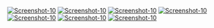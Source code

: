 <a href="https://image.prntscr.com/image/bifPNUysQb6cNf9R8liT-A.png"><img src="https://image.prntscr.com/image/bifPNUysQb6cNf9R8liT-A.png" alt="Screenshot-10" border="0"></a>
<a href="https://image.prntscr.com/image/_su--OM5RDKf5YIJDA6cmQ.png"><img src="https://image.prntscr.com/image/_su--OM5RDKf5YIJDA6cmQ.png" alt="Screenshot-10" border="0"></a>
<a href="https://image.prntscr.com/image/Y_ncWe49R9yL8_y98z-aVw.png"><img src="https://image.prntscr.com/image/Y_ncWe49R9yL8_y98z-aVw.png" alt="Screenshot-10" border="0"></a>
<a href="https://image.prntscr.com/image/qQwUjugWQWi8SBcMH6EdyA.png"><img src="https://image.prntscr.com/image/qQwUjugWQWi8SBcMH6EdyA.png" alt="Screenshot-10" border="0"></a>
<a href="https://image.prntscr.com/image/8b4GRUyBSGyQ7w5grbUxtw.png"><img src="https://image.prntscr.com/image/8b4GRUyBSGyQ7w5grbUxtw.png" alt="Screenshot-10" border="0"></a>
<a href="https://image.prntscr.com/image/e2EfcNN7RLCCA5VsYzeCsw.png"><img src="https://image.prntscr.com/image/e2EfcNN7RLCCA5VsYzeCsw.png" alt="Screenshot-10" border="0"></a>
<a href="https://image.prntscr.com/image/jbz_LWiWQ_qkI-ykFegmog.png"><img src="https://image.prntscr.com/image/jbz_LWiWQ_qkI-ykFegmog.png" alt="Screenshot-10" border="0"></a>
